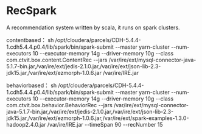 # RecSpark
A recommendation system written by scala, it  runs on spark clusters.

contentbased：
sh /opt/cloudera/parcels/CDH-5.4.4-1.cdh5.4.4.p0.4/lib/spark/bin/spark-submit --master yarn-cluster --num-executors 10 --executor-memory 14g --driver-memory 10g --class com.ctvit.box.content.ContentRec --jars /var/ire/ext/mysql-connector-java-5.1.7-bin.jar,/var/ire/ext/jedis-2.1.0.jar,/var/ire/ext/json-lib-2.3-jdk15.jar,/var/ire/ext/ezmorph-1.0.6.jar /var/ire/IRE.jar

behaviorbased：
sh /opt/cloudera/parcels/CDH-5.4.4-1.cdh5.4.4.p0.4/lib/spark/bin/spark-submit --master yarn-cluster --num-executors 10 --executor-memory 14g --driver-memory 10g --class com.ctvit.box.behavior.BehaviorRec --jars /var/ire/ext/mysql-connector-java-5.1.7-bin.jar,/var/ire/ext/jedis-2.1.0.jar,/var/ire/ext/json-lib-2.3-jdk15.jar,/var/ire/ext/ezmorph-1.0.6.jar,/var/ire/ext/spark-examples-1.3.0-hadoop2.4.0.jar /var/ire/IRE.jar --timeSpan 90 --recNumber 15
